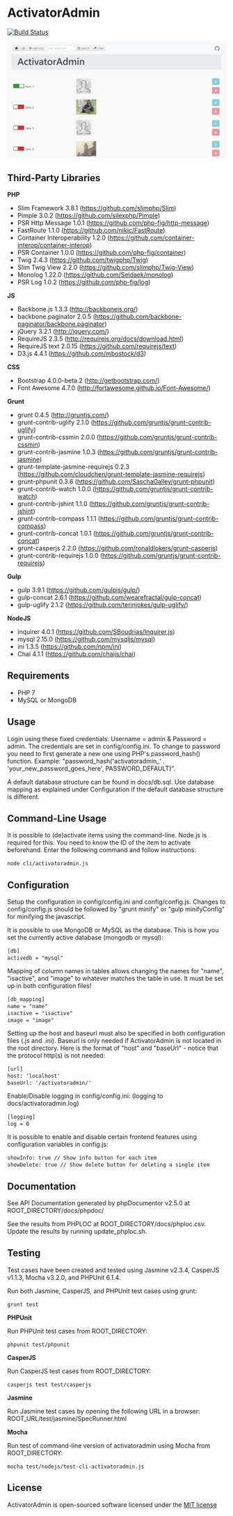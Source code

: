 # ActivatorAdmin

[![Build Status](https://secure.travis-ci.org/dan-lyn/activatoradmin.png?branch=master)](http://travis-ci.org/dan-lyn/activatoradmin)

![Screenshot](docs/ActivatorAdmin.png)

## Third-Party Libraries

**PHP**
- Slim Framework 3.8.1 (https://github.com/slimphp/Slim)
- Pimple 3.0.2 (https://github.com/silexphp/Pimple)
- PSR Http Message 1.0.1 (https://github.com/php-fig/http-message)
- FastRoute 1.1.0 (https://github.com/nikic/FastRoute)
- Container Interoperability 1.2.0 (https://github.com/container-interop/container-interop)
- PSR Container 1.0.0 (https://github.com/php-fig/container)
- Twig 2.4.3 (https://github.com/twigphp/Twig)
- Slim Twig View 2.2.0 (https://github.com/slimphp/Twig-View)
- Monolog 1.22.0 (https://github.com/Seldaek/monolog)
- PSR Log 1.0.2 (https://github.com/php-fig/log)

**JS**
- Backbone.js 1.3.3 (http://backbonejs.org/)
- backbone.paginator 2.0.5 (https://github.com/backbone-paginator/backbone.paginator)
- jQuery 3.2.1 (http://jquery.com/)
- RequireJS 2.3.5 (http://requirejs.org/docs/download.html)
- RequireJS text 2.0.15 (https://github.com/requirejs/text)
- D3.js 4.4.1 (https://github.com/mbostock/d3)

**CSS**
- Bootstrap 4.0.0-beta.2 (http://getbootstrap.com/)
- Font Awesome 4.7.0 (http://fortawesome.github.io/Font-Awesome/)

**Grunt**
- grunt 0.4.5 (http://gruntjs.com/)
- grunt-contrib-uglify 2.1.0 (https://github.com/gruntjs/grunt-contrib-uglify)
- grunt-contrib-cssmin 2.0.0 (https://github.com/gruntjs/grunt-contrib-cssmin)
- grunt-contrib-jasmine 1.0.3 (https://github.com/gruntjs/grunt-contrib-jasmine)
- grunt-template-jasmine-requirejs 0.2.3 (https://github.com/cloudchen/grunt-template-jasmine-requirejs)
- grunt-phpunit 0.3.6 (https://github.com/SaschaGalley/grunt-phpunit)
- grunt-contrib-watch 1.0.0 (https://github.com/gruntjs/grunt-contrib-watch)
- grunt-contrib-jshint 1.1.0 (https://github.com/gruntjs/grunt-contrib-jshint)
- grunt-contrib-compass 1.1.1 (https://github.com/gruntjs/grunt-contrib-compass)
- grunt-contrib-concat 1.0.1 (https://github.com/gruntjs/grunt-contrib-concat)
- grunt-casperjs 2.2.0 (https://github.com/ronaldlokers/grunt-casperjs)
- grunt-contrib-requirejs 1.0.0 (https://github.com/gruntjs/grunt-contrib-requirejs)

**Gulp**
- gulp 3.9.1 (https://github.com/gulpjs/gulp/)
- gulp-concat 2.6.1 (https://github.com/wearefractal/gulp-concat)
- gulp-uglify 2.1.2 (https://github.com/terinjokes/gulp-uglify/)

**NodeJS**
- inquirer 4.0.1 (https://github.com/SBoudrias/Inquirer.js)
- mysql 2.15.0 (https://github.com/mysqljs/mysql)
- ini 1.3.5 (https://github.com/npm/ini)
- Chai 4.1.1 (https://github.com/chaijs/chai)

## Requirements
- PHP 7
- MySQL or MongoDB

## Usage

Login using these fixed credentials: Username = admin & Password = admin. The credentials are set in config/config.ini. To change to password you need to first generate a new one using PHP's password_hash() function. Example: "password_hash('activatoradmin_' . 'your_new_password_goes_here', PASSWORD_DEFAULT)".

A default database structure can be found in docs/db.sql. Use database mapping as explained under Configuration if the default database structure is different.

## Command-Line Usage

It is possible to (de)activate items using the command-line. Node.js is required for this. You need to know the ID of the item to activate beforehand. Enter the following command and follow instructions:
```
node cli/activatoradmin.js
```

## Configuration

Setup the configuration in config/config.ini and config/config.js. Changes to config/config.js should be followed by "grunt minify" or "gulp minifyConfig" for minifying the javascript.

It is possible to use MongoDB or MySQL as the database. This is how you set the currently active database (mongodb or mysql):
```
[db]
activedb = "mysql"
```

Mapping of column names in tables allows changing the names for "name", "isactive", and "image" to whatever matches the table in use. It must be set up in both configuration files!
```
[db_mapping]
name = "name"
isactive = "isactive"
image = "image"
```

Setting up the host and baseurl must also be specified in both configuration files (.js and .ini). Baseurl is only needed if ActivatorAdmin is not located in the root directory. Here is the format of "host" and "baseUrl" - notice that the protocol http(s) is not needed:
```
[url]
host: 'localhost'
baseUrl: '/activatoradmin/'
```

Enable/Disable logging in config/config.ini: (logging to docs/activatoradmin.log)
```
[logging]
log = 0
```

It is possible to enable and disable certain frontend features using configuration variables in config.js:
```
showInfo: true // Show info button for each item
showDelete: true // Show delete button for deleting a single item

```

## Documentation

See API Documentation generated by phpDocumentor v2.5.0 at ROOT_DIRECTORY/docs/phpdoc/

See the results from PHPLOC at ROOT_DIRECTORY/docs/phploc.csv. Update the results by running update_phploc.sh.

## Testing

Test cases have been created and tested using Jasmine v2.3.4, CasperJS v1.1.3, Mocha v3.2.0, and PHPUnit 6.1.4.

Run both Jasmine, CasperJS, and PHPUnit test cases using grunt:
```
grunt test
```

**PHPUnit**

Run PHPUnit test cases from ROOT_DIRECTORY:
```
phpunit test/phpunit
```

**CasperJS**

Run CasperJS test cases from ROOT_DIRECTORY:
```
casperjs test test/casperjs
```

**Jasmine**

Run Jasmine test cases by opening the following URL in a browser: ROOT_URL/test/jasmine/SpecRunner.html

**Mocha**

Run test of command-line version of activatoradmin using Mocha from ROOT_DIRECTORY:
```
mocha test/nodejs/test-cli-activatoradmin.js
```

## License

ActivatorAdmin is open-sourced software licensed under the [MIT license](http://opensource.org/licenses/MIT)
